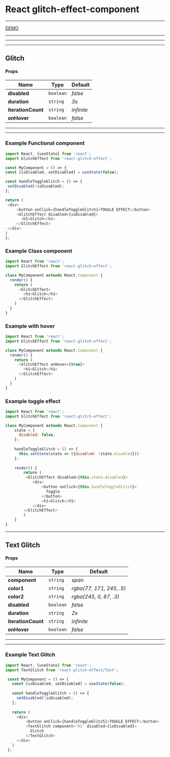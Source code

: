 # React glitch-effect-component
 ________________________________________________________
[DEMO](https://sakalx.github.io/react-glitch-effect/)

 ________________________________________________________
 ________________________________________________________

 ________________________________________________________
## Glitch

#### Props

| Name | Type | Default |
| --- | --- | --- |
| **disabled** | `boolean` | *false* |
| **duration** | `string` | *3s* |
| **iterationCount** | `string` | *infinite* |
| **onHover** | `boolean` | *false* 
 ________________________________________________________
 ________________________________________________________
 
 ### Example Functional component
   ```javascript
   import React, {useState} from 'react';
   import GlitchEffect from 'react-glitch-effect';
   
const MyComponent = () => {
  const [isDisabled, setDisabled] = useState(false);

  const handleToggleGlitch = () => {
    setDisabled(!isDisabled);
  };

  return (
    <div>
        <button onClick={handleToggleGlitch}>TOGGLE EFFECT</button>
        <GlitchEffect disabled={isDisabled}>
          <h1>Glitch</h1>
        </GlitchEffect>
    </div>
  )
};
```

 ### Example Class component
   ```javascript
   import React from 'react';
   import GlitchEffect from 'react-glitch-effect';

   class MyComponent extends React.Component {
     render() {
       return (
         <GlitchEffect>
           <h1>Glitch</h1>
         </GlitchEffect>
       )
     }
   }
   ```
   
### Example with hover
```javascript
import React from 'react';
import GlitchEffect from 'react-glitch-effect';

class MyComponent extends React.Component {
  render() {
    return (
      <GlitchEffect onHover={true}>
        <h1>Glitch</h1>
      </GlitchEffect>
    )
  }
}
```

### Example toggle effect
```javascript
import React from 'react';
import GlitchEffect from 'react-glitch-effect';

class MyComponent extends React.Component {
    state = {
      disabled: false,
    };
    
    handleToggleGlitch = () => {
      this.setState(state => ({disabled: !state.disabled}))
    };
    
    render() {
        return (
         <GlitchEffect disabled={this.state.disabled}>
            <div>
                <button onClick={this.handleToggleGlitch}>
                  Toggle
                </button>
                <h1>Glitch</h1>
            </div>
        </GlitchEffect>
        )
    }
}
```
 ________________________________________________________
## Text Glitch

#### Props

| Name | Type | Default |
| --- | --- | --- |
| **component** | `string` | *span* 
| **color1** | `string` | *rgba(77, 171, 245, .5)* 
| **color2** | `string` | *rgba(245, 0, 87, .3)* 
| **disabled** | `boolean` | *false* |
| **duration** | `string` | *2s* |
| **iterationCount** | `string` | *infinite* |
| **onHover** | `boolean` | *false* 
 ________________________________________________________
 ________________________________________________________
 
### Example Text Glitch
```javascript
import React, {useState} from 'react';
import TextGlitch from 'react-glitch-effect/Text';

 const MyComponent = () => {
   const [isDisabled, setDisabled] = useState(false);
 
   const handleToggleGlitch = () => {
     setDisabled(!isDisabled);
   };
 
   return (
     <div>
         <button onClick={handleToggleGlitch}>TOGGLE EFFECT</button>
         <TextGlitch component='h1' disabled={isDisabled}>
           Glitch
         </TextGlitch>
     </div>
   )
 };
```
